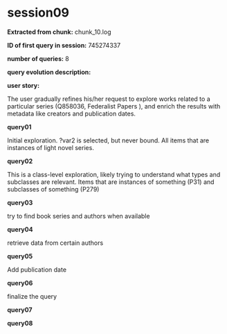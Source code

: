# session09
**Extracted from chunk:** chunk_10.log

**ID of first query in session:** 745274337

**number of queries:** 8

**query evolution description:**

**user story:**

The user gradually refines his/her request to explore works related to a particular series (Q858036, Federalist Papers ), and enrich the results with metadata like creators and publication dates.

**query01**

Initial exploration. ?var2 is selected, but never bound. All items that are instances of light novel series.

**query02**

This is a class-level exploration, likely trying to understand what types and subclasses are relevant. Items that are instances of something (P31) and subclasses of something (P279)

**query03**

try to find book series and authors when available

**query04**

retrieve data from certain authors

**query05**

Add publication date

**query06**

finalize the query

**query07**

**query08**
